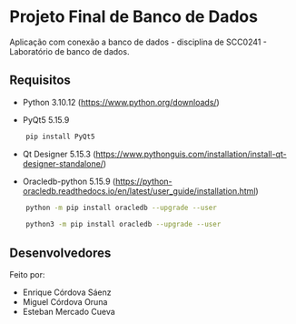 # Projeto Final de Banco de Dados

Aplicação com conexão a banco de dados - disciplina de SCC0241 - Laboratório de banco de dados.

## Requisitos

- Python 3.10.12 (https://www.python.org/downloads/)

- PyQt5 5.15.9

```bash
    pip install PyQt5

```

- Qt Designer 5.15.3 (https://www.pythonguis.com/installation/install-qt-designer-standalone/)

- Oracledb-python 5.15.9 (https://python-oracledb.readthedocs.io/en/latest/user_guide/installation.html)

```bash
    python -m pip install oracledb --upgrade --user
    
    python3 -m pip install oracledb --upgrade --user
```

## Desenvolvedores

Feito por:

- Enrique Córdova Sáenz
- Miguel Córdova Oruna
- Esteban Mercado Cueva